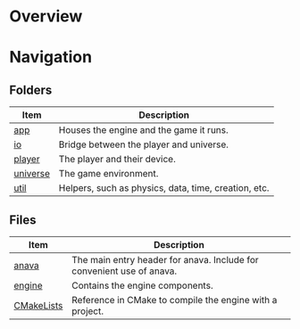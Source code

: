 # Overview



# Navigation

## Folders

| Item                   | Description                                            |
|------------------------|--------------------------------------------------------|
| [app](./app)           | Houses the engine and the game it runs.                |
| [io](./io)             | Bridge between the player and universe.                |
| [player](./player)     | The player and their device.                           |
| [universe](./universe) | The game environment.                                  |
| [util](./util)         | Helpers, such as physics, data, time, creation, etc.   |

## Files

| Item                           | Description                                                           |
|--------------------------------|-----------------------------------------------------------------------|
| [anava](./anava.h)             | The main entry header for anava. Include for convenient use of anava. |
| [engine](./engine.h)           | Contains the engine components.                                       |
| [CMakeLists](./CMakeLists.txt) | Reference in CMake to compile the engine with a project.              |
